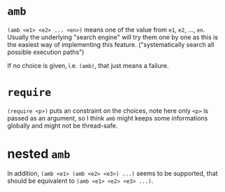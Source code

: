 # `amb`

`(amb <e1> <e2> ... <en>)` means one of the value from `e1`, `e2`, ..., `en`.
Usually the underlying "search engine" will try them one by one as
this is the easiest way of implementing this feature. ("systematically search all
possible execution paths")

If no choice is given, i.e. `(amb)`, that just means a failure.

# `require`

`(require <p>)` puts an constraint on the choices, note here only `<p>`
is passed as an argument, so I think `amb` might keeps some informations globally and
might not be thread-safe.

# nested `amb`

In addition, `(amb <e1> (amb <e2> <e3>) ...)` seems to be supported, that should
be equivalent to `(amb <e1> <e2> <e3> ...)`.
